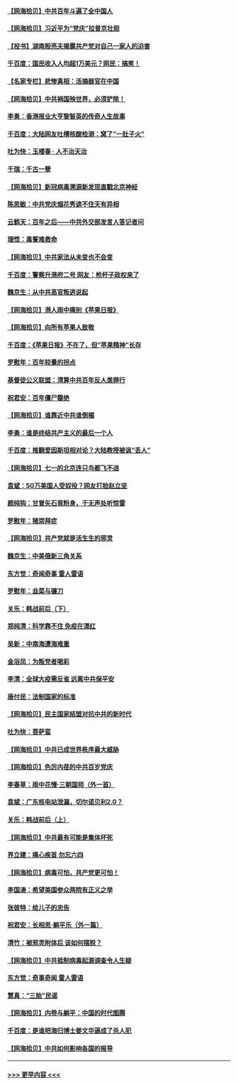 #### [【网海拾贝】中共百年斗遍了全中国人](../pages/nsc993/n13060020.md?t=07020351) 
#### [【网海拾贝】习近平为“党庆”拉普京壮胆](../pages/nsc993/n13057781.md?t=07020351) 
#### [【投书】湖南殷亮夫揭露共产党对自己一家人的迫害](../pages/nsc993/n13057744.md?t=07020351) 
#### [千百度：国民收入人均超1万美元？网民：搞笑！](../pages/nsc993/n13057692.md?t=07020351) 
#### [【名家专栏】悲惨真相：活摘器官在中国](../pages/nsc993/n13056611.md?t=07020351) 
#### [【网海拾贝】中共祸国殃世界，必须铲除！](../pages/nsc993/n13056011.md?t=07020351) 
#### [李勇：香港报业大亨黎智英的传奇人生故事](../pages/nsc993/n13055258.md?t=07020351) 
#### [千百度：大陆网友吐槽核酸检测：窝了“一肚子火”](../pages/nsc993/n13055194.md?t=07020351) 
#### [吐为快：玉楼春 · 人不治天治](../pages/nsc993/n13054028.md?t=07020351) 
#### [千瑞：千古一孽](../pages/nsc993/n13054016.md?t=07020351) 
#### [【网海拾贝】新冠病毒溯源新发现直戳北京神经](../pages/nsc993/n13052425.md?t=07020351) 
#### [陈思敏：中共党庆烟花秀遮不住天有异相](../pages/nsc993/n13052020.md?t=07020351) 
#### [云鹤天：百年之后——中共外交部发言人答记者问](../pages/nsc993/n13051604.md?t=07020351) 
#### [理悟：毒誓难救命](../pages/nsc993/n13051601.md?t=07020351) 
#### [【网海拾贝】中共家法从未变也不会变](../pages/nsc993/n13050366.md?t=07020351) 
#### [千百度：警察升港府二号 网友：枪杆子政权来了](../pages/nsc993/n13050261.md?t=07020351) 
#### [魏京生：从中共高官叛逃说起](../pages/nsc993/n13048997.md?t=07020351) 
#### [【网海拾贝】港人雨中痛别《苹果日报》](../pages/nsc993/n13048941.md?t=07020351) 
#### [【网海拾贝】向所有苹果人致敬](../pages/nsc993/n13046795.md?t=07020351) 
#### [千百度：《苹果日报》不在了，但“苹果精神”长存](../pages/nsc993/n13046703.md?t=07020351) 
#### [罗慰年：百年较量的拐点](../pages/nsc993/n13046542.md?t=07020351) 
#### [基督徒公义联盟：清算中共百年反人类罪行](../pages/nsc993/n13046499.md?t=07020351) 
#### [祝君安：百年僵尸罄绝](../pages/nsc993/n13045595.md?t=07020351) 
#### [【网海拾贝】谁靠近中共谁倒楣](../pages/nsc993/n13044667.md?t=07020351) 
#### [李勇：谁是终结共产主义的最后一个人](../pages/nsc993/n13044397.md?t=07020351) 
#### [千百度：推翻爱因斯坦相对论？大陆教授被讽“丢人”](../pages/nsc993/n13043908.md?t=07020351) 
#### [【网海拾贝】七一的北京连只鸟都飞不进](../pages/nsc993/n13041377.md?t=07020351) 
#### [袁斌：50万美国人受奴役？网友打脸赵立坚](../pages/nsc993/n13041330.md?t=07020351) 
#### [颜纯钩：甘冒矢石竟粉身，于无声处听惊雷](../pages/nsc993/n13041140.md?t=07020351) 
#### [罗慰年：猪崇拜症](../pages/nsc993/n13041071.md?t=07020351) 
#### [【网海拾贝】共产党就是活生生的邪灵](../pages/nsc993/n13036627.md?t=07020351) 
#### [魏京生：中美俄新三角关系](../pages/nsc993/n13035986.md?t=07020351) 
#### [东方觉：奇闻奇事 雷人雷语](../pages/nsc993/n13035878.md?t=07020351) 
#### [罗慰年：韭菜与镰刀](../pages/nsc993/n13034374.md?t=07020351) 
#### [关乐：韩战前后（下）](../pages/nsc993/n13034113.md?t=07020351) 
#### [郑纯清：科学靠不住 免疫在漂红](../pages/nsc993/n13034093.md?t=07020351) 
#### [吴新：中南海遭海难重](../pages/nsc993/n13034084.md?t=07020351) 
#### [金浴凤：为叛党者喝彩](../pages/nsc993/n13034058.md?t=07020351) 
#### [李清：全球大疫需反省 远离中共保平安](../pages/nsc993/n13033784.md?t=07020351) 
#### [唐付民：法制国家的标准](../pages/nsc993/n13032944.md?t=07020351) 
#### [【网海拾贝】民主国家结盟对抗中共的新时代](../pages/nsc993/n13031717.md?t=07020351) 
#### [吐为快：菩萨蛮](../pages/nsc993/n13030033.md?t=07020351) 
#### [【网海拾贝】中共已成世界秩序最大威胁](../pages/nsc993/n13028138.md?t=07020351) 
#### [【网海拾贝】色厉内荏的中共百岁党庆](../pages/nsc993/n13025582.md?t=07020351) 
#### [李春草：雨中花慢‧三朝国师（外一首）](../pages/nsc993/n13025567.md?t=07020351) 
#### [袁斌：广东核电站泄漏，切尔诺贝利2.0？](../pages/nsc993/n13025475.md?t=07020351) 
#### [关乐：韩战前后（上）](../pages/nsc993/n13025387.md?t=07020351) 
#### [【网海拾贝】中共最有可能是集体坏死](../pages/nsc993/n13023101.md?t=07020351) 
#### [界立建：痛心疾首 勿忘六四](../pages/nsc993/n13022339.md?t=07020351) 
#### [【网海拾贝】病毒可怕，共产党更可怕！](../pages/nsc993/n13020728.md?t=07020351) 
#### [李国涛：希望美国参众两院有正义之举](../pages/nsc993/n13020674.md?t=07020351) 
#### [张彼特：给儿子的忠告](../pages/nsc993/n13018934.md?t=07020351) 
#### [祝君安：长相思‧躺平乐（外一篇）](../pages/nsc993/n13018923.md?t=07020351) 
#### [清竹：被邪灵附体后 该如何摆脱？](../pages/nsc993/n13018877.md?t=07020351) 
#### [【网海拾贝】中共抵制病毒起源调查令人生疑](../pages/nsc993/n13017785.md?t=07020351) 
#### [东方觉：奇事奇闻 雷人雷语](../pages/nsc993/n13017577.md?t=07020351) 
#### [慧真：“三胎”民谣](../pages/nsc993/n13017394.md?t=07020351) 
#### [【网海拾贝】内卷与躺平：中国的时代图腾](../pages/nsc993/n13016128.md?t=07020351) 
#### [千百度：是谁把海归博士姜文华逼成了杀人犯](../pages/nsc993/n13015218.md?t=07020351) 
#### [【网海拾贝】中共如何影响各国的报导](../pages/nsc993/n13012599.md?t=07020351) 

----
#### [ >>> 更早内容 <<< ](../indexes/nsc993-earlier.md)
